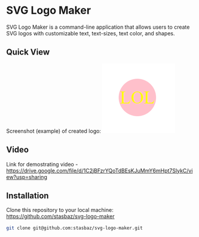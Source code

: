 # SVG Logo Maker

SVG Logo Maker is a command-line application that allows users to create SVG logos with customizable text, text-sizes, text color, and shapes.
## Quick View
Screenshot (example) of created logo:  ![](./svg-generator-example.png)

## Video

Link for demostrating video - https://drive.google.com/file/d/1C2jBFzrYQoTdBEsKJuMmY6mHpt7SlykC/view?usp=sharing

## Installation
Clone this repository to your local machine: https://github.com/stasbaz/svg-logo-maker

```bash
git clone git@github.com:stasbaz/svg-logo-maker.git

